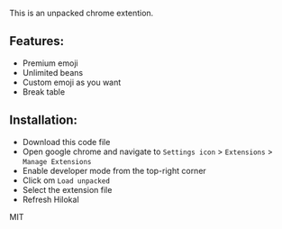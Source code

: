 This is an unpacked chrome extention.
## Features:
- Premium emoji
- Unlimited beans
- Custom emoji as you want
- Break table
## Installation:
- Download this code file
- Open google chrome and navigate to `Settings icon` > `Extensions` > `Manage Extensions`
- Enable developer mode from the top-right corner
- Click om `Load unpacked`
- Select the extension file
- Refresh Hilokal

MIT